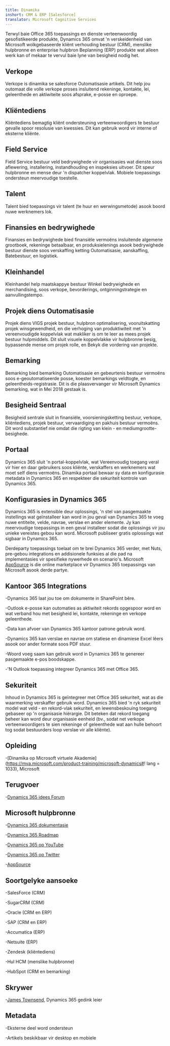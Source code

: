 ```yaml
---
title: Dinamika
inshort: CRM & ERP [Salesforce]
translator: Microsoft Cognitive Services
---
```



Terwyl baie Office 365 toepassings en dienste verteenwoordig gesofistikeerde produkte, Dynamics 365 omvat 'n verskeidenheid van Microsoft wolkgebaseerde kliënt verhouding bestuur (CRM), menslike hulpbronne en enterprise hulpbron Beplanning (ERP) produkte wat alleen werk kan of mekaar te vervul baie lyne van besigheid nodig het.

Verkope
---------

Verkope is dinamika se salesforce Outomatisasie artikels.  Dit help jou outomaat die volle verkope proses insluitend rekeninge, kontakte, lei, geleenthede en aktiwiteite soos afsprake, e-posse en oproepe. 

Kliëntediens
---------

Kliëntediens bemagtig kliënt ondersteuning verteenwoordigers te bestuur gevalle spoor resolusie van kwessies.  Dit kan gebruik word vir interne of eksterne kliënte. 

Field Service
---------

Field Service bestuur veld bedrywighede vir organisasies wat dienste soos aflewering, installering, instandhouding en inspeksies uitvoer.  Dit speur hulpbronne en mense deur 'n dispatcher koppelvlak.  Mobiele toepassings ondersteun meervoudige toestelle. 

Talent
---------

Talent bied toepassings vir talent (te huur en werwingsmetode) asook boord nuwe werknemers lok. 

Finansies en bedrywighede
---------

Finansies en bedrywighede bied finansiële vermoëns insluitende algemene grootboek, rekeninge betaalbaar, en produksielenings asook bedrywighede bestuur dienste soos verskaffing ketting Outomatisasie, aanskaffing, Batebestuur, en logistiek. 

Kleinhandel
---------

Kleinhandel help maatskappye bestuur Winkel bedrywighede en merchandising, soos verkope, bevorderings, ontginningstrategie en aanvullingstempo. 

Projek diens Outomatisasie
---------

Projek diens VIGS projek bestuur, hulpbron optimalisering, vooruitskatting projek winsgewendheid, en die verhoging van produktiwiteit met 'n vereenvoudigde koppelvlak wat makliker is om te leer as mees projek bestuur hulpmiddels.  Dit sluit visuele koppelvlakke vir hulpbronne besig, bypassende mense om projek rolle, en Bekyk die vordering van projekte. 

Bemarking
---------

Bemarking bied bemarking Outomatisasie en gebeurtenis bestuur vermoëns soos e-geoutomatiseerde posse, koester bemarkings veldtogte, en geleentheids-registrasie. Dit is die plaasvervanger vir Microsoft Dynamics bemarking, wat in Mei 2018 gestaak is.

Besigheid Sentraal
---------

Besigheid sentrale sluit in finansiële, voorsieningsketting bestuur, verkope, kliëntediens, projek bestuur, vervaardiging en pakhuis bestuur vermoëns. Dit word substantief nie omdat die rigting van klein - en mediumgrootte-besighede.

Portaal
---------

Dynamics 365 sluit 'n portal-koppelvlak, wat Vereenvoudig toegang veral vir hier en daar gebruikers soos kliënte, verskaffers en werknemers wat moet self diens vermoëns.  Dinamika portaal bewaar sy data en konfigurasie metadata in Dynamics 365 en respekteer die sekuriteit kontrole van Dynamics 365. 

Konfigurasies in Dynamics 365
---------

Dynamics 365 is extensible deur oplossings, 'n stel van pasgemaakte instellings wat geïnstalleer kan word in jou geval van Dynamics 365 te voeg nuwe entiteite, velde, navrae, verslae en ander elemente.  Jy kan meervoudige toepassings in een geval installeer sodat die oplossings vir jou unieke vereistes gebou kan word. Microsoft publiseer gratis oplossings wat sigbaar in Dynamics 365. 

Derdeparty toepassings toelaat om te brei Dynamics 365 verder, met Nuts, pre-gebou integrations en addisionele funksies al die pad na implementasies vir spesifieke nywerhede en scenario's. Microsoft [AppSource](https://appsource.microsoft.com/en-US/) is die online marketplace vir Dynamics 365 toepassings van Microsoft asook derde partye. 


Kantoor 365 Integrations
---------

-Dynamics 365 laat jou toe om dokumente in SharePoint bêre.

-Outlook e-posse kan outomaties as aktiwiteit rekords opgespoor word en wat verband hou met besigheid lei, kontakte, rekeninge en verkope geleenthede. 

-Data kan afvoer van Dynamics 365 kantoor patrone gebruik word. 

-Dynamics 365 kan verslae en navrae om statiese en dinamiese Excel lêers asook oor ander formate soos PDF stuur. 

-Woord voeg saam kan gebruik word in Dynamics 365 te genereer pasgemaakte e-pos boodskappe. 

-'N Outlook toepassing integreer Dynamics 365 met Office 365. 


Sekuriteit
---------

Inhoud in Dynamics 365 is geïntegreer met Office 365 sekuriteit, wat as die waarmerking verskaffer gebruik word.  Dynamics 365 bied 'n ryk sekuriteit model wat veld - en rekord-vlak sekuriteit, en lewensbeskouing toegang gebaseer op 'n organisasie hiërargie.  Dit beteken dat rekord toegang beheer kan word deur organisasie eenheid (bv., sodat net verkope verteenwoordigers te sien rekeninge of geleenthede wat aan hulle behoort tog sodat bestuurders loop verslae vir alle kliënte).

Opleiding
---------

-[Dinamika op Microsoft virtuele Akademie](https://mva.microsoft.com/product-training/microsoft-dynamics#! lang = 1033), Microsoft

Terugvoer
---------

-[Dynamics 365 idees Forum](https://experience.dynamics.com/ideas/list/?forum=1c8854a6-5cdf-4681-bba8-4b6b806fcf7d)

Microsoft hulpbronne
---------

-[Dynamics 365 dokumentasie](https://docs.microsoft.com/en-us/dynamics365/)

-[Dynamics 365 Roadmap](https://dynamics.microsoft.com/en-us/release/spring-2018-release/#release-notes)

-[Dynamics 365 op YouTube](https://www.youtube.com/channel/UCJGCg4rB3QSs8y_1FquelBQ)

-[Dynamics 365 op Twitter](https://twitter.com/MSFTDynamics365)

-[AppSource](https://appsource.microsoft.com/en-US/)

Soortgelyke aansoeke
--------------------

-SalesForce (CRM)

-SugarCRM (CRM)

-Oracle (CRM en ERP)

-SAP (CRM en ERP)

-Accumatica (ERP)

-Netsuite (ERP)

-Zendesk (kliëntediens)

-Hul HCM (menslike hulpbronne)

-HubSpot (CRM en bemarking)

Skrywer
---------

-[James Townsend](https://twitter.com/jamestownsend), Dynamics 365 gedink leier

Metadata
--------

-Eksterne deel word ondersteun

-Artikels beskikbaar vir desktop en mobiele


